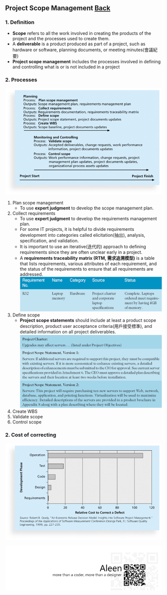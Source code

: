 ## Project Scope Management	[Back](./../projectManagement.md)

### 1. Definition

- **Scope** refers to all the work involved in creating the products of the project and the processes used to create them.
- A **deliverable** is a product produced as part of a project, such as hardware or software, planning documents, or meeting minutes(會議紀要)
- **Project scope management** includes the processes involved in defining and controlling what is or is not included in a project

### 2. Processes

<img src="./processes.png">

1. Plan scope management
    - To use **expert judgment** to develop the scope management plan.
2. Collect requirements
    - To use **expert judgment** to develop the requirements management plan.
    - For some IT projects, it is helpful to divide requirements development into categories called elicitation(抽出), analysis, specification, and validation.
    - It is important to use an iterative(迭代的) approach to defining requirements since they are often unclear early in a project.
    - A **requirements traceability matrix (RTM, 需求追溯模型)** is a table that lists requirements, various attributes of each requirement, and the status of the requirements to ensure that all requirements are addressed. <img src="./rtm.png">
3. Define scope
    - **Project scope statements** should include at least a product scope description, product user acceptance criteria(用戶接受標準), and detailed information on all project deliverables.  <img src="./project_scope_statements.png">
4. Create WBS
5. Validate scope
6. Control scope

### 2. Cost of correcting

<img src="./correct.png">

<a href="http://aleen42.github.io/" target="_blank" ><img src="./../../pic/tail.gif"></a>
